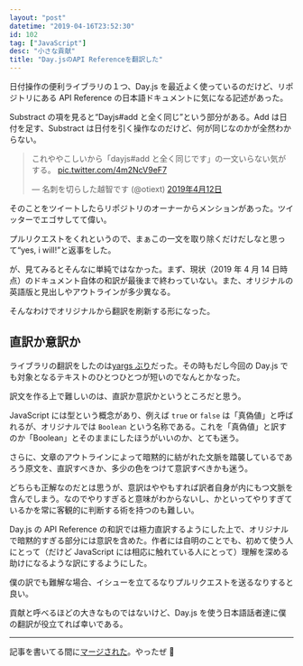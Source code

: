 ```yaml
---
layout: "post"
datetime: "2019-04-16T23:52:30"
id: 102
tag: ["JavaScript"]
desc: "小さな貢献"
title: "Day.jsのAPI Referenceを翻訳した"
---
```


日付操作の便利ライブラリの１つ、Day.js を最近よく使っているのだけど、リポジトリにある API Reference の日本語ドキュメントに気になる記述があった。

Substract の項を見ると<q>Dayjs#add と全く同じ</q>という部分がある。Add は日付を足す、Substract は日付を引く操作なのだけど、何が同じなのかが全然わからない。

<blockquote class="twitter-tweet" data-lang="ja"><p lang="ja" dir="ltr">これややこしいから「dayjs#add と全く同じです」の一文いらない気がする。 <a href="https://t.co/4m2NcV9eF7">pic.twitter.com/4m2NcV9eF7</a></p>&mdash; 名刺を切らした越智です (@otiext) <a href="https://twitter.com/otiext/status/1116564960274857985?ref_src=twsrc%5Etfw">2019年4月12日</a></blockquote>
<script async src="https://platform.twitter.com/widgets.js"></script>

そのことをツイートしたらリポジトリのオーナーからメンションがあった。ツイッターでエゴサしてて偉い。

プルリクエストをくれというので、まぁこの一文を取り除くだけだしなと思って<q>yes, i will!</q>と返事をした。

が、見てみるとそんなに単純ではなかった。まず、現状（2019 年 4 月 14 日時点）のドキュメント自体の和訳が最後まで終わっていない。また、オリジナルの英語版と見出しやアウトラインが多少異なる。

そんなわけでオリジナルから翻訳を刷新する形になった。

## 直訳か意訳か

ライブラリの翻訳をしたのは[yargs ぶり](https://github.com/yargs/yargs/pull/254)だった。その時もだし今回の Day.js でも対象となるテキストのひとつひとつが短いのでなんとかなった。

訳文を作る上で難しいのは、直訳か意訳かというところだと思う。

JavaScript には型という概念があり、例えば `true` or `false` は「真偽値」と呼ばれるが、オリジナルでは `Boolean` という名称である。これを「真偽値」と訳すのか「Boolean」とそのままにしたほうがいいのか、とても迷う。

さらに、文章のアウトラインによって暗黙的に紡がれた文脈を踏襲しているであろう原文を、直訳すべきか、多少の色をつけて意訳すべきかも迷う。

どちらも正解なのだとは思うが、意訳はややもすれば訳者自身が内にもつ文脈を含んでしまう。なのでやりすぎると意味がわからないし、かといってやりすぎているかを常に客観的に判断する術を持つのも難しい。

Day.js の API Reference の和訳では極力直訳するようにした上で、オリジナルで暗黙的すぎる部分には意訳を含めた。作者には自明のことでも、初めて使う人にとって（だけど JavaScript には相応に触れている人にとって）理解を深める助けになるような訳にするようにした。

僕の訳でも難解な場合、イシューを立てるなりプルリクエストを送るなりすると良い。

貢献と呼べるほどの大きなものではないけど、Day.js を使う日本語話者達に僕の翻訳が役立てれば幸いである。

---

記事を書いてる間に[マージされた](https://github.com/iamkun/dayjs/pull/566)。やったぜ 🎉
